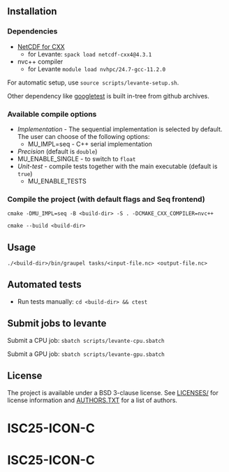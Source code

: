 ## Installation

### Dependencies
* [NetCDF for CXX](https://github.com/Unidata/netcdf-cxx4)
  * for Levante: `spack load netcdf-cxx4@4.3.1`
* nvc++ compiler
  * for Levante `module load nvhpc/24.7-gcc-11.2.0`

For automatic setup, use `source scripts/levante-setup.sh`.

Other dependency like [googletest](https://github.com/google/googletest) is built in-tree from github archives. 

### Available compile options 
* _Implementation_ - The sequential implementation is selected by default. The user can choose of the following options:
  * MU_IMPL=seq - C++ serial implementation
 * _Precision_ (default is `double`)
  * MU_ENABLE_SINGLE - to switch to `float` 
* _Unit-test_ - compile tests together with the main executable (default is `true`)
  * MU_ENABLE_TESTS

### Compile the project (with default flags and Seq frontend)

`cmake -DMU_IMPL=seq -B <build-dir> -S . -DCMAKE_CXX_COMPILER=nvc++`

`cmake --build <build-dir>`

## Usage

`./<build-dir>/bin/graupel tasks/<input-file.nc> <output-file.nc>`

## Automated tests

- Run tests manually:
`cd <build-dir> && ctest` 

## Submit jobs to levante 

Submit a CPU job: `sbatch scripts/levante-cpu.sbatch`

Submit a GPU job: `sbatch scripts/levante-gpu.sbatch`

## License

The project is available under a BSD 3-clause license. See [LICENSES/](./LICENSES) for license information and [AUTHORS.TXT](./AUTHORS.TXT) for a list of authors.
# ISC25-ICON-C
# ISC25-ICON-C
